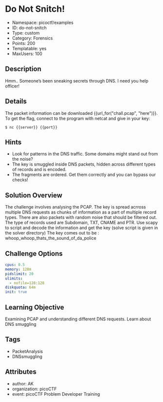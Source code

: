 # Do Not Snitch!

- Namespace: picoctf/examples
- ID: do-not-snitch
- Type: custom
- Category: Forensics
- Points: 200
- Templatable: yes
- MaxUsers: 100

## Description
Hmm.. Someone’s been sneaking secrets through DNS. I need you help officer!

## Details
The packet information can be downloaded {{url_for("chall.pcap", "here")}}.
To get the flag, connect to the program with netcat and give in your key:

`$ nc {{server}} {{port}}`

## Hints

- Look for patterns in the DNS traffic. Some domains might stand out from the noise?
- The key is smuggled inside DNS packets, hidden across different types of records and is encoded.
- The fragments are ordered. Get them correctly and you can bypass our checks!

## Solution Overview

The challenge involves analysing the PCAP. The key is spread acrross multiple DNS requests as chunks of information as a part of multiple record types. There are also packets with random noise that should be filtered out. The type of records used are Subdomain, TXT, CNAME and PTR. Use scapy to script and decode the information and get the key (solve script is given in the solver directory)
The key comes out to be : whoop_whoop_thats_the_sound_of_da_police

## Challenge Options

```yaml
cpus: 0.5
memory: 128m
pidslimit: 20
ulimits:
  - nofile=128:128
diskquota: 64m
init: true
```

## Learning Objective

Examining PCAP and understanding different DNS requests. Learn about DNS smuggling

## Tags

- PacketAnalysis
- DNSsmuggling


## Attributes

- author: AK
- organization: picoCTF
- event: picoCTF Problem Developer Training
